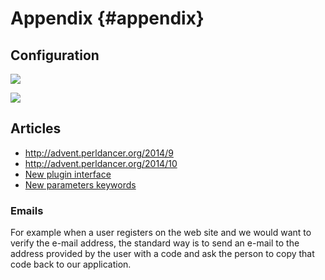 # Appendix {#appendix} #

## Configuration

![](code/miniapp_config/app.psgi)

![](code/miniapp_config/config.yml)

## Articles

* http://advent.perldancer.org/2014/9
* http://advent.perldancer.org/2014/10
* [New plugin interface](http://advent.perldancer.org/2016/22)
* [New parameters keywords](http://advent.perldancer.org/2016/9)


### Emails

For example when a user registers on the web site and we would want to verify the e-mail address, the standard way is to send an e-mail to the address provided by the user with a code and ask the person to copy that code back to our application.

